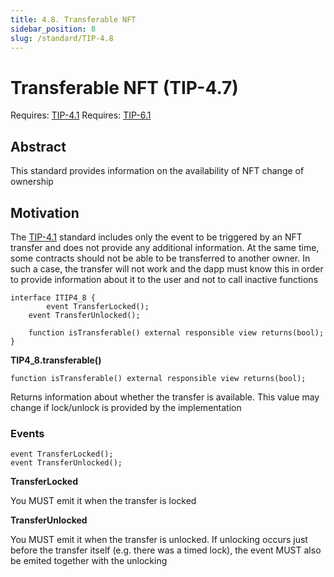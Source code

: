```yaml
---
title: 4.8. Transferable NFT
sidebar_position: 8
slug: /standard/TIP-4.8
---
```


# Transferable NFT (TIP-4.7)
Requires: [TIP-4.1](1.md)
Requires: [TIP-6.1](./../TIP-6/1.md)

## Abstract

This standard provides information on the availability of NFT change of ownership

## Motivation

The [TIP-4.1](1.md) standard includes only the event to be triggered by an NFT transfer and does not provide any additional information. 
At the same time, some contracts should not be able to be transferred to another owner. 
In such a case, the transfer will not work and the dapp must know this in order to provide information about it to the user and not to call inactive functions

```solidity
interface ITIP4_8 {
		event TransferLocked();
    event TransferUnlocked();

    function isTransferable() external responsible view returns(bool);
}
```

**TIP4_8.transferable()**

```solidity
function isTransferable() external responsible view returns(bool);
```

Returns information about whether the transfer is available. This value may change if lock/unlock is provided by the implementation

### Events

```solidity
event TransferLocked();
event TransferUnlocked();
```

**TransferLocked**

You MUST emit it when the transfer is locked

**TransferUnlocked**

You MUST emit it when the transfer is unlocked. If unlocking occurs just before the transfer itself (e.g. there was a timed lock), the event MUST also be emited together with the unlocking
